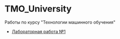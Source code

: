 # TMO_University
Работы по курсу "Технологии машинного обучения"
- [Лабораторная работа №1](https://github.com/LordTemych/ML_University/tree/main/Lab1)
